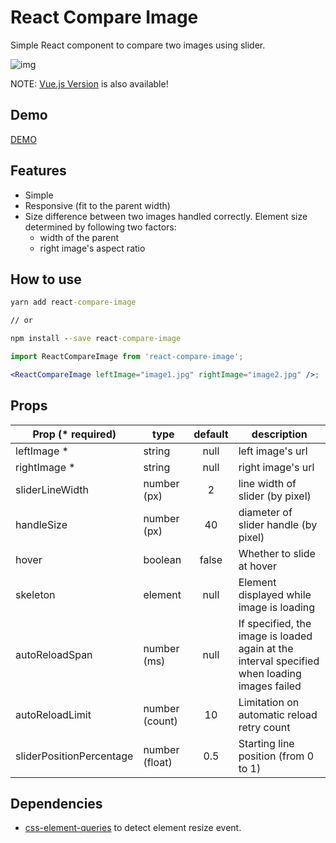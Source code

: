 # React Compare Image

Simple React component to compare two images using slider.

![img](https://react-compare-image.yuuniworks.com/anime.gif)

NOTE: [Vue.js Version](https://github.com/junkboy0315/vue-compare-image) is also available!

## Demo

[DEMO](https://react-compare-image.yuuniworks.com/)

## Features

- Simple
- Responsive (fit to the parent width)
- Size difference between two images handled correctly. Element size determined by following two factors:
  - width of the parent
  - right image's aspect ratio

## How to use

```cmd
yarn add react-compare-image

// or

npm install --save react-compare-image
```

```jsx
import ReactCompareImage from 'react-compare-image';

<ReactCompareImage leftImage="image1.jpg" rightImage="image2.jpg" />;
```

## Props

| Prop (\* required)       | type           | default | description                                                                                  |
| ------------------------ | -------------- | :-----: | -------------------------------------------------------------------------------------------- |
| leftImage \*             | string         |  null   | left image's url                                                                             |
| rightImage \*            | string         |  null   | right image's url                                                                            |
| sliderLineWidth          | number (px)    |    2    | line width of slider (by pixel)                                                              |
| handleSize               | number (px)    |   40    | diameter of slider handle (by pixel)                                                         |
| hover                    | boolean        |  false  | Whether to slide at hover                                                                    |
| skeleton                 | element        |  null   | Element displayed while image is loading                                                     |
| autoReloadSpan           | number (ms)    |  null   | If specified, the image is loaded again at the interval specified when loading images failed |
| autoReloadLimit          | number (count) |   10    | Limitation on automatic reload retry count                                                   |
| sliderPositionPercentage | number (float) |   0.5   | Starting line position (from 0 to 1)                                                         |

## Dependencies

- [css-element-queries](https://github.com/marcj/css-element-queries) to detect element resize event.
